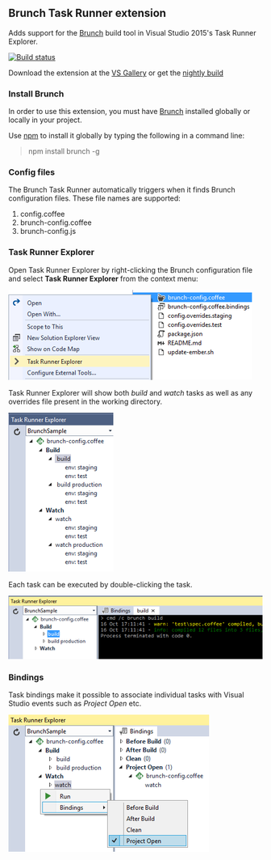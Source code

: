 ## Brunch Task Runner extension
Adds support for the [Brunch](http://brunch.io/)
build tool in Visual Studio 2015's Task Runner Explorer.

[![Build status](https://ci.appveyor.com/api/projects/status/3x24c3gbyv2g34l8?svg=true)](https://ci.appveyor.com/project/madskristensen/brunchtaskrunner)

Download the extension at the
[VS Gallery](https://visualstudiogallery.msdn.microsoft.com/de706ad0-8a73-4df3-bef5-867bb9a70d51)
or get the
[nightly build](http://vsixgallery.com/extension/b4a4ad37-5a4b-4dfd-85fd-595cab6a26a9/)

### Install Brunch
In order to use this extension, you must have
[Brunch](http://brunch.io/) installed globally or locally
in your project.

Use [npm](http://npmjs.org/) to install it globally by
typing the following in a command line:

>npm install brunch -g

### Config files
The Brunch Task Runner automatically triggers when it finds
Brunch configuration files. These file names are supported:

1. config.coffee
2. brunch-config.coffee
3. brunch-config.js

### Task Runner Explorer
Open Task Runner Explorer by right-clicking the Brunch
configuration file and select **Task Runner Explorer** from
the context menu:

![Open Task Runner Explorer](art/open-trx.png)

Task Runner Explorer will show both _build_ and _watch_
tasks as well as any overrides file present in the working
directory.

![Task List](art/task-list.png)

Each task can be executed by double-clicking the task.

![Console output](art/console.png)

### Bindings
Task bindings make it possible to associate individual tasks
with Visual Studio events such as _Project Open_ etc.

![Bindings](art/bindings.png)



